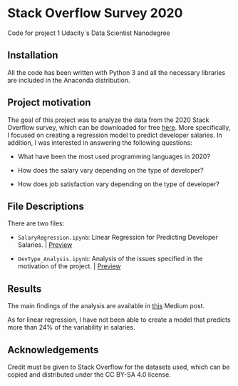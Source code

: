# Stack Overflow Survey 2020
Code for project 1 Udacity´s Data Scientist Nanodegree


## Installation
All the code has been written with Python 3 and all the necessary libraries are included in the Anaconda distribution.

## Project motivation
The goal of this project was to analyze the data from the 2020 Stack Overflow survey, which can be downloaded for free [here](https://insights.stackoverflow.com/survey/?_ga=2.179256676.1992381700.1615479531-1434077162.1612892796). More specifically, I focused on creating a regression model to predict developer salaries. In addition, I was interested in answering the following questions:

- What have been the most used programming languages in 2020?

- How does the salary vary depending on the type of developer?

- How does job satisfaction vary depending on the type of developer?

## File Descriptions
There are two files:

- `SalaryRegression.ipynb`: Linear Regression for Predicting Developer Salaries. | [Preview](https://github.com/rubenvf/Stack_Overflow_Survey_2020/blob/main/SalaryRegression.ipynb)

- `DevType_Analysis.ipynb`: Analysis of the issues specified in the motivation of the project. | [Preview](https://github.com/rubenvf/Stack_Overflow_Survey_2020/blob/main/DevType_Analysis.ipynb)

## Results
The main findings of the analysis are available in [this](https://rubenvilela.medium.com/this-data-will-help-you-choose-your-developer-type-d4a92dff1568) Medium post.

As for linear regression, I have not been able to create a model that predicts more than 24% of the variability in salaries.

## Acknowledgements
Credit must be given to Stack Overflow for the datasets used, which can be copied and distributed under the CC BY-SA 4.0 license.
